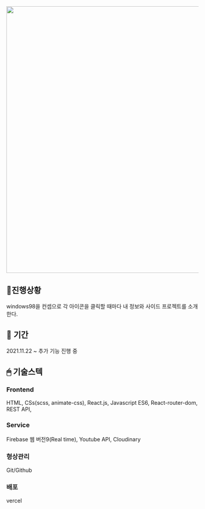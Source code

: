 <img src="https://user-images.githubusercontent.com/68775082/149343924-36dd6e97-a054-4a7f-a384-ab0f6fb69ce4.PNG" width="700px"/>




## 💫진행상황
  windows98을 컨셉으로 각 아이콘을 클릭할 때마다 내 정보와 사이드 프로젝트를 소개한다. <br>
  
## 📃 기간
  2021.11.22 ~ 추가 기능 진행 중
 

## 🖱  기술스텍
  ### Frontend
  HTML, CSs(scss, animate-css), React.js, Javascript ES6, React-router-dom, REST API, 
  
  ### Service
  Firebase 웹 버전9(Real time), Youtube API, Cloudinary
  
  ### 형상관리
  Git/Github
  
  ### 배포 
  vercel
  




  
